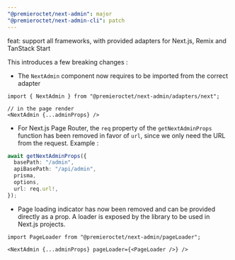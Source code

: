 ```yaml
---
"@premieroctet/next-admin": major
"@premieroctet/next-admin-cli": patch
---
```


feat: support all frameworks, with provided adapters for Next.js, Remix and TanStack Start

This introduces a few breaking changes :

- The `NextAdmin` component now requires to be imported from the correct adapter

```tsx
import { NextAdmin } from "@premieroctet/next-admin/adapters/next";

// in the page render
<NextAdmin {...adminProps} />
```

- For Next.js Page Router, the `req` property of the `getNextAdminProps` function has been removed in favor of `url`, since we only need the URL from the request. Example :

```ts
await getNextAdminProps({
  basePath: "/admin",
  apiBasePath: "/api/admin",
  prisma,
  options,
  url: req.url!,
});
```

- Page loading indicator has now been removed and can be provided directly as a prop. A loader is exposed by the library to be used in Next.js projects.

```tsx
import PageLoader from "@premieroctet/next-admin/pageLoader";

<NextAdmin {...adminProps} pageLoader={<PageLoader />} />
```
